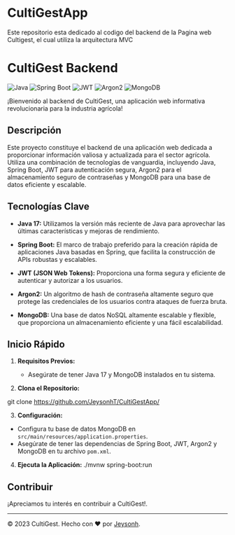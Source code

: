 # CultiGestApp
Este repositorio esta dedicado al codigo del backend de la Pagina web Cultigest, el cual utiliza la arquitectura MVC 

# CultiGest Backend

![Java](https://img.shields.io/badge/Java-11-brightgreen)
![Spring Boot](https://img.shields.io/badge/Spring%20Boot-2.5.5-brightgreen)
![JWT](https://img.shields.io/badge/JWT-1.0.9-blue)
![Argon2](https://img.shields.io/badge/Argon2-2.0.17-blue)
![MongoDB](https://img.shields.io/badge/MongoDB-4.4.9-brightgreen)

¡Bienvenido al backend de CultiGest, una aplicación web informativa revolucionaria para la industria agrícola!

## Descripción

Este proyecto constituye el backend de una aplicación web dedicada a proporcionar información valiosa y actualizada para el sector agrícola. Utiliza una combinación de tecnologías de vanguardia, incluyendo Java, Spring Boot, JWT para autenticación segura, Argon2 para el almacenamiento seguro de contraseñas y MongoDB para una base de datos eficiente y escalable.

## Tecnologías Clave

- **Java 17:** Utilizamos la versión más reciente de Java para aprovechar las últimas características y mejoras de rendimiento.

- **Spring Boot:** El marco de trabajo preferido para la creación rápida de aplicaciones Java basadas en Spring, que facilita la construcción de APIs robustas y escalables.

- **JWT (JSON Web Tokens):** Proporciona una forma segura y eficiente de autenticar y autorizar a los usuarios.

- **Argon2:** Un algoritmo de hash de contraseña altamente seguro que protege las credenciales de los usuarios contra ataques de fuerza bruta.

- **MongoDB:** Una base de datos NoSQL altamente escalable y flexible, que proporciona un almacenamiento eficiente y una fácil escalabilidad.

## Inicio Rápido

1. **Requisitos Previos:**
   - Asegúrate de tener Java 17 y MongoDB instalados en tu sistema.

2. **Clona el Repositorio:**
   
git clone https://github.com/JeysonhT/CultiGestApp/


3. **Configuración:**
- Configura tu base de datos MongoDB en `src/main/resources/application.properties`.
- Asegúrate de tener las dependencias de Spring Boot, JWT, Argon2 y MongoDB en tu archivo `pom.xml`.

4. **Ejecuta la Aplicación:**
./mvnw spring-boot:run


## Contribuir

¡Apreciamos tu interés en contribuir a CultiGest!.

---
© 2023 CultiGest. Hecho con ❤️ por [Jeysonh](https://github.com/JeysonhT/CultiGestApp).
